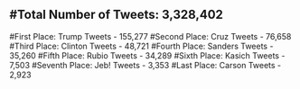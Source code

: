 #Total Number of Tweets: 3,328,402 
---
#First Place: Trump Tweets - 155,277
#Second Place: Cruz Tweets - 76,658
#Third Place: Clinton Tweets - 48,721
#Fourth Place: Sanders Tweets - 35,260
#Fifth Place: Rubio Tweets - 34,289
#Sixth Place: Kasich Tweets - 7,503
#Seventh Place: Jeb! Tweets - 3,353
#Last Place: Carson Tweets - 2,923
